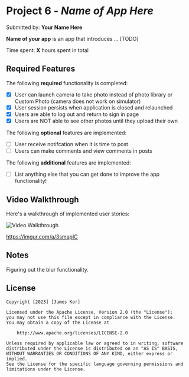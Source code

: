 # Project 6 - *Name of App Here*

Submitted by: **Your Name Here**

**Name of your app** is an app that introduces ... [TODO] 

Time spent: **X** hours spent in total

## Required Features

The following **required** functionality is completed:

- [X] User can launch camera to take photo instead of photo library or Custom Photo (camera does not work on simulator)
- [X] User session persists when application is closed and relaunched
- [X] Users are able to log out and return to sign in page
- [X] Users are NOT able to see other photos until they upload their own	
 
The following **optional** features are implemented:

- [ ] User receive notifcation when it is time to post
- [ ] Users can make comments and view comments in posts	

The following **additional** features are implemented:

- [ ] List anything else that you can get done to improve the app functionality!

## Video Walkthrough

Here's a walkthrough of implemented user stories:

<img src='https://imgur.com/a/3smapIC' title='Video Walkthrough' width='' alt='Video Walkthrough' />

https://imgur.com/a/3smapIC


## Notes

Figuring out the blur functionality.

## License

    Copyright [2023] [James Kor]

    Licensed under the Apache License, Version 2.0 (the "License");
    you may not use this file except in compliance with the License.
    You may obtain a copy of the License at

        http://www.apache.org/licenses/LICENSE-2.0

    Unless required by applicable law or agreed to in writing, software
    distributed under the License is distributed on an "AS IS" BASIS,
    WITHOUT WARRANTIES OR CONDITIONS OF ANY KIND, either express or implied.
    See the License for the specific language governing permissions and
    limitations under the License.
